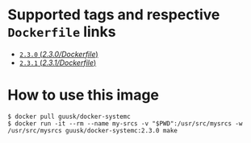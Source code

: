 # Supported tags and respective `Dockerfile` links

-   [`2.3.0` (*2.3.0/Dockerfile*)](https://github.com/gkuiper/docker-systemc/blob/master/Dockerfile)
-   [`2.3.1` (*2.3.1/Dockerfile*)](https://github.com/gkuiper/docker-systemc/blob/2.3.1/Dockerfile)

# How to use this image

```console
$ docker pull guusk/docker-systemc
$ docker run -it --rm --name my-srcs -v "$PWD":/usr/src/mysrcs -w /usr/src/mysrcs guusk/docker-systemc:2.3.0 make
```
